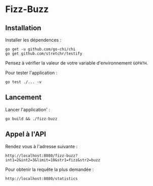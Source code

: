# Fizz-Buzz

## Installation

Installer les dépendences :

```
go get -u github.com/go-chi/chi
go get github.com/stretchr/testify
```

Pensez à vérifier la valeur de votre variable d'environnement `GOPATH`.

Pour tester l'application :

```
go test ./... -v
```

## Lancement

Lancer l'application' :

```
go build && ./fizz-buzz
```

## Appel à l'API

Rendez vous à l'adresse suivante :

```
http://localhost:8080/fizz-buzz?int1=2&int2=3&limit=10&str1=fizz&str2=buzz
```

Pour obtenir la requête la plus demandée :

```
http://localhost:8080/statistics
```